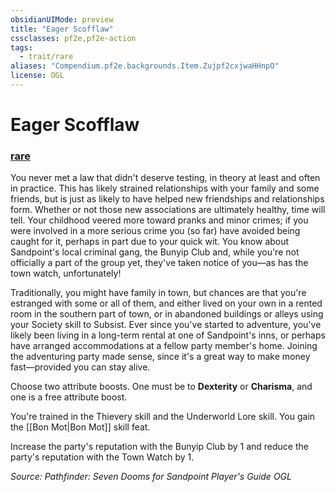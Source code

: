 ```yaml
---
obsidianUIMode: preview
title: "Eager Scofflaw"
cssclasses: pf2e,pf2e-action
tags:
  - trait/rare
aliases: "Compendium.pf2e.backgrounds.Item.Zujpf2cxjwaHHnpO"
license: OGL
---
```

# Eager Scofflaw

### [rare](rare "Rare Rarity Trait")






You never met a law that didn't deserve testing, in theory at least and often in practice. This has likely strained relationships with your family and some friends, but is just as likely to have helped new friendships and relationships form. Whether or not those new associations are ultimately healthy, time will tell. Your childhood veered more toward pranks and minor crimes; if you were involved in a more serious crime you (so far) have avoided being caught for it, perhaps in part due to your quick wit. You know about Sandpoint's local criminal gang, the Bunyip Club and, while you're not officially a part of the group yet, they've taken notice of you—as has the town watch, unfortunately!

Traditionally, you might have family in town, but chances are that you're estranged with some or all of them, and either lived on your own in a rented room in the southern part of town, or in abandoned buildings or alleys using your Society skill to Subsist. Ever since you've started to adventure, you've likely been living in a long-term rental at one of Sandpoint's inns, or perhaps have arranged accommodations at a fellow party member's home. Joining the adventuring party made sense, since it's a great way to make money fast—provided you can stay alive.

Choose two attribute boosts. One must be to **Dexterity** or **Charisma**, and one is a free attribute boost.

You're trained in the Thievery skill and the Underworld Lore skill. You gain the [[Bon Mot|Bon Mot]] skill feat.

Increase the party's reputation with the Bunyip Club by 1 and reduce the party's reputation with the Town Watch by 1.

*Source: Pathfinder: Seven Dooms for Sandpoint Player's Guide*
*OGL*